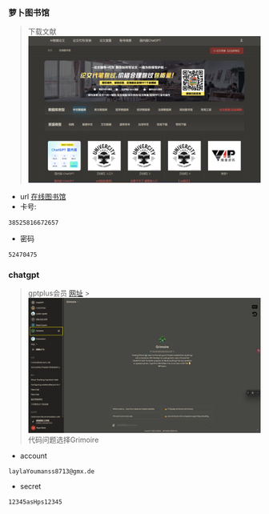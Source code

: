 ### 萝卜图书馆

> 下载文献
> ![../assets/Pasted_image_20240131141715.png](../assets/Pasted_image_20240131141715.png)

- url
  [在线图书馆](https://lib.doc110.com/#/)
- 卡号:

```
38525816672657
```

- 密码

```
52470475
```

### chatgpt

> gptplus会员
> [网址](https://chat.openai.com/g/g-n7Rs0IK86-grimoire) > ![../assets/Pasted_image_20240131141930.png](../assets/Pasted_image_20240131141930.png)
> 代码问题选择Grimoire

- account

```
laylaYoumanss8713@gmx.de
```

- secret

```
12345asHps12345
```

